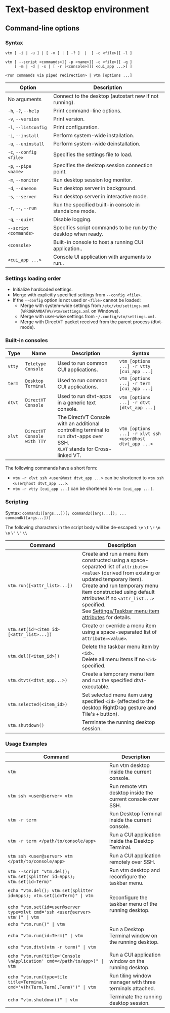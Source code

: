 # Text-based desktop environment

## Command-line options

### Syntax

```
vtm [ -i | -u ] | [ -v ] | [ -? ]  |  [ -c <file>][ -l ]

vtm [ --script <commands>][ -p <name>][ -c <file>][ -q ]
    [ -m | -d | -s | [ -r [<console>]][ <cui_app ...>] ]

<run commands via piped redirection> | vtm [options ...]
```

Option                  | Description
------------------------|-------------------------------------------------------
No arguments            | Connect to the desktop (autostart new if not running).
`-h`, `-?`, `--help`    | Print command-line options.
`-v`, `--version`       | Print version.
`-l`, `--listconfig`    | Print configuration.
`-i`, `--install`       | Perform system-wide installation.
`-u`, `--uninstall`     | Perform system-wide deinstallation.
`-c`, `--config <file>` | Specifies the settings file to load.
`-p`, `--pipe <name>`   | Specifies the desktop session connection point.
`-m`, `--monitor`       | Run desktop session log monitor.
`-d`, `--daemon`        | Run desktop server in background.
`-s`, `--server`        | Run desktop server in interactive mode.
`-r`, `--`, `--run`     | Run the specified built-in console in standalone mode.
`-q`, `--quiet`         | Disable logging.
`--script <commands>`   | Specifies script commands to be run by the desktop when ready.
`<console>`             | Built-in console to host a running CUI application..
`<cui_app ...>`         | Console UI application with arguments to run..

### Settings loading order

  - Initialize hardcoded settings.
  - Merge with explicitly specified settings from `--config <file>`.
  - If the `--config` option is not used or `<file>` cannot be loaded:
      - Merge with system-wide settings from `/etc/vtm/settings.xml` (`%PROGRAMDATA%/vtm/settings.xml` on Windows).
      - Merge with user-wise settings from `~/.config/vtm/settings.xml`.
      - Merge with DirectVT packet received from the parent process (dtvt-mode).

### Built-in consoles

 Type  | Name                        | Description                          | Syntax
-------|-----------------------------|--------------------------------------|------------------------------------
`vtty` | `Teletype Console`          | Used to run common CUI applications. | `vtm [options ...] -r vtty [cui_app ...]`
`term` | `Desktop Terminal`          | Used to run common CUI applications. | `vtm [options ...] -r term [cui_app ...]`
`dtvt` | `DirectVT Console`          | Used to run dtvt-apps in a generic text console. | `vtm [options ...] -r dtvt [dtvt_app ...]`
`xlvt` | `DirectVT Console with TTY` | The DirectVT Console with an additional controlling terminal to run dtvt-apps over SSH.<br>`XLVT` stands for Cross-linked VT. | `vtm [options ...] -r xlvt ssh <user@host dtvt_app ...>`

The following commands have a short form:
  - `vtm -r xlvt ssh <user@host dtvt_app ...>` can be shortened to `vtm ssh <user@host dtvt_app ...>`.
  - `vtm -r vtty [cui_app ...]` can be shortened to `vtm [cui_app ...]`.

### Scripting

Syntax: `command1([args...])[; command2([args...]); ... commandN([args...])]`

The following characters in the script body will be de-escaped: `\e` `\t` `\r` `\n` `\a` `\"` `\'` `\\`

 Command                                 | Description
-----------------------------------------|-------------------------------------------
`vtm.run([<attr_list>...])`              | Create and run a menu item constructed using a space-separated list of `attribute=<value>` (derived from existing or updated temporary item).<br>Create and run temporary menu item constructed using default attributes if no `<attr_list...>` specified.<br>See [Settings/Taskbar menu item attributes](settings.md#Taskbar-menu-item-attributes) for details.
`vtm.set(id=<item_id> [<attr_list>...])` | Create or override a menu item using a space-separated list of `attribute=<value>`.
`vtm.del([<item_id>])`                   | Delete the taskbar menu item by `<id>`.<br>Delete all menu items if no `<id>` specified.
`vtm.dtvt(<dtvt_app...>)`                | Create a temporary menu item and run the specified dtvt-executable.
`vtm.selected(<item_id>)`                | Set selected menu item using specified `<id>` (affected to the desktop RightDrag gesture and Tile's `+` button).
`vtm.shutdown()`                         | Terminate the running desktop session.

### Usage Examples

Command                                            | Description
---------------------------------------------------|--------------------------------------------
`vtm`                                              | Run vtm desktop inside the current console.
`vtm ssh <user@server> vtm`                        | Run remote vtm desktop inside the current console over SSH.
`vtm -r term`                                      | Run Desktop Terminal inside the current console.
`vtm -r term </path/to/console/app>`               | Run a CUI application inside the Desktop Terminal.
`vtm ssh <user@server> vtm </path/to/console/app>` | Run a CUI application remotely over SSH.
`vtm --script "vtm.del(); vtm.set(splitter id=Apps); vtm.set(id=Term)"` | Run vtm desktop and reconfigure the taskbar menu.
`echo "vtm.del(); vtm.set(splitter id=Apps); vtm.set(id=Term)" \| vtm`<br><br>`echo "vtm.set(id=user@server type=xlvt cmd='ssh <user@server> vtm')" \| vtm` | Reconfigure the taskbar menu of the running desktop.
`echo "vtm.run()" \| vtm`<br><br>`echo "vtm.run(id=Term)" \| vtm`<br><br>`echo "vtm.dtvt(vtm -r term)" \| vtm` | Run a Desktop Terminal window on the running desktop.
`echo "vtm.run(title='Console \nApplication' cmd=</path/to/app>)" \| vtm` | Run a CUI application window on the running desktop.
`echo "vtm.run(type=tile title=Terminals cmd='v(h(Term,Term),Term)')" \| vtm` | Run tiling window manager with three terminals attached.
`echo "vtm.shutdown()" \| vtm`                     | Terminate the running desktop session.